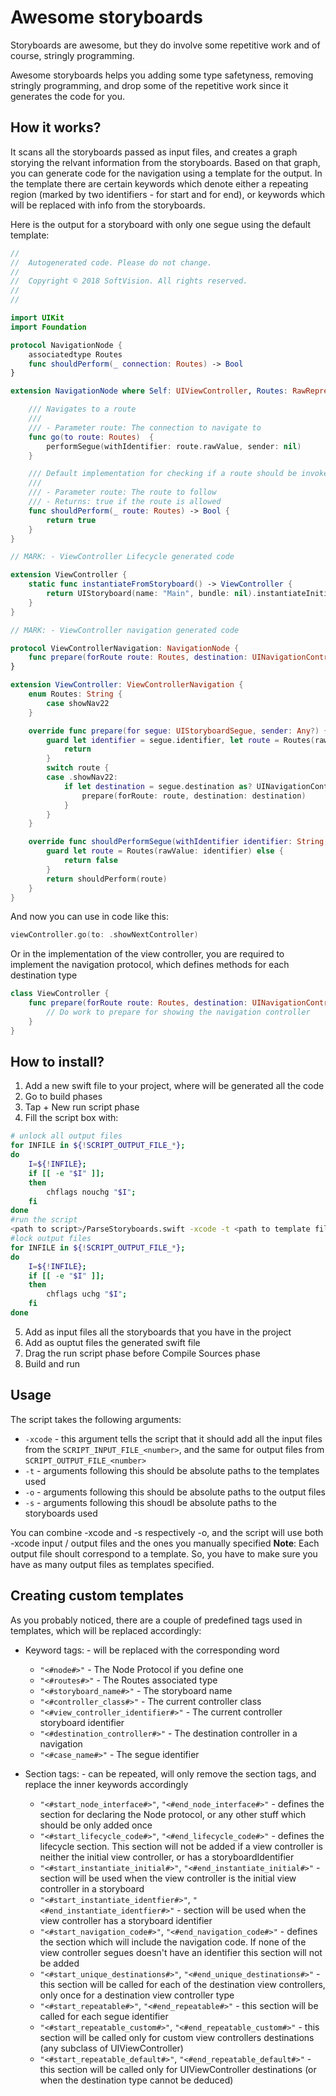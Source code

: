 # Awesome storyboards

Storyboards are awesome, but they do involve some repetitive work and of course, stringly programming.

Awesome storyboards helps you adding some type safetyness, removing stringly programming, and drop some of the repetitive work since it generates the code for you.

## How it works?

It scans all the storyboards passed as input files, and creates a graph storying the relvant information from the storyboards. Based on that graph, you can generate code for the navigation using a template for the output.
In the template there are certain keywords which denote either a repeating region (marked by two identifiers - for start and for end), or keywords which will be replaced with info from the storyboards.

Here is the output for a storyboard with only one segue using the default template:

```swift
//
//  Autogenerated code. Please do not change.
//
//  Copyright © 2018 SoftVision. All rights reserved.
//
//

import UIKit
import Foundation

protocol NavigationNode {
    associatedtype Routes
    func shouldPerform(_ connection: Routes) -> Bool
}

extension NavigationNode where Self: UIViewController, Routes: RawRepresentable, Routes.RawValue == String {

    /// Navigates to a route
    ///
    /// - Parameter route: The connection to navigate to
    func go(to route: Routes)  {
        performSegue(withIdentifier: route.rawValue, sender: nil)
    }

    /// Default implementation for checking if a route should be invoked
    ///
    /// - Parameter route: The route to follow
    /// - Returns: true if the route is allowed
    func shouldPerform(_ route: Routes) -> Bool {
        return true
    }
}

// MARK: - ViewController Lifecycle generated code

extension ViewController {
    static func instantiateFromStoryboard() -> ViewController {
        return UIStoryboard(name: "Main", bundle: nil).instantiateInitialViewController() as! ViewController
    }
}

// MARK: - ViewController navigation generated code

protocol ViewControllerNavigation: NavigationNode {
    func prepare(forRoute route: Routes, destination: UINavigationController)
}

extension ViewController: ViewControllerNavigation {
    enum Routes: String {
        case showNav22
    }

    override func prepare(for segue: UIStoryboardSegue, sender: Any?) {
        guard let identifier = segue.identifier, let route = Routes(rawValue: identifier) else {
            return
        }
        switch route {
        case .showNav22:
            if let destination = segue.destination as? UINavigationController {
                prepare(forRoute: route, destination: destination)
            }
        }
    }

    override func shouldPerformSegue(withIdentifier identifier: String, sender: Any?) -> Bool {
        guard let route = Routes(rawValue: identifier) else {
            return false
        }
        return shouldPerform(route)
    }
}

```

And now you can use in code like this:

```swift
viewController.go(to: .showNextController)
```

Or in the implementation of the view controller, you are required to implement the navigation protocol, which defines methods for each destination type

```swift
class ViewController {
	func prepare(forRoute route: Routes, destination: UINavigationController) {
		// Do work to prepare for showing the navigation controller
	}
}


```


## How to install?

1. Add a new swift file to your project, where will be generated all the code
2. Go to build phases
3. Tap + New run script phase
4. Fill the script box with: 

```sh
# unlock all output files
for INFILE in ${!SCRIPT_OUTPUT_FILE_*};
do
    I=${!INFILE};
    if [[ -e "$I" ]];
    then
        chflags nouchg "$I";
    fi
done
#run the script
<path to script>/ParseStoryboards.swift -xcode -t <path to template file>
#lock output files
for INFILE in ${!SCRIPT_OUTPUT_FILE_*};
do
    I=${!INFILE};
    if [[ -e "$I" ]];
    then
        chflags uchg "$I";
    fi
done

```

5. Add as input files all the storyboards that you have in the project
6. Add as ouptut files the generated swift file
7. Drag the run script phase before Compile Sources phase 
8. Build and run

## Usage

The script takes the following arguments:
* `-xcode` - this argument tells the script that it should add all the input files from the `SCRIPT_INPUT_FILE_<number>`, and the same for output files from `SCRIPT_OUTPUT_FILE_<number>`
* `-t` - arguments following this should be absolute paths to the templates used
* `-o` - arguments following this should be absolute paths to the output files
* `-s` - arguments following this shoudl be absolute paths to the storyboards used

You can combine -xcode and -s respectively -o, and the script will use both -xcode input / output files and the ones you manually specified
**Note**: Each output file shoult correspond to a template. So, you have to make sure you have as many output files as templates specified.

## Creating custom templates

As you probably noticed, there are a couple of predefined tags used in templates, which will be replaced accordingly:

* Keyword tags: - will be replaced with the corresponding word
	-  `"<#node#>"` - The Node Protocol if you define one
    -  `"<#routes#>"` - The Routes associated type
    -  `"<#storyboard_name#>"` - The storyboard name 
    -  `"<#controller_class#>"` - The current controller class
    -  `"<#view_controller_identifier#>"` - The current controller storyboard identifier
    -  `"<#destination_controller#>"` - The destination controller in a navigation
    -  `"<#case_name#>"` - The segue identifier

* Section tags: - can be repeated, will only remove the section tags, and replace the inner keywords accordingly 
	-  `"<#start_node_interface#>"`, `"<#end_node_interface#>"` - defines the section for declaring the Node protocol, or any other stuff which should be only added once
    -  `"<#start_lifecycle_code#>"`, `"<#end_lifecycle_code#>"` - defines the lifecycle section. This section will not be added if a view controller is neither the initial view controller, or has a storyboardIdentifier
    -  `"<#start_instantiate_initial#>"`, `"<#end_instantiate_initial#>"` - section will be used when the view controller is the initial view controller in a storyboard
    -  `"<#start_instantiate_identfier#>"`, `"<#end_instantiate_identfier#>"` - section will be used when the view controller has a storyboard identifier
    -  `"<#start_navigation_code#>"`, `"<#end_navigation_code#>"` - defines the section which will include the navigation code. If none of the view controller segues doesn't have an identifier this section will not be added
    -  `"<#start_unique_destinations#>"`, `"<#end_unique_destinations#>"` - this section will be called for each of the destination view controllers, only once for a destination view controller type
    -  `"<#start_repeatable#>"`, `"<#end_repeatable#>"` - this section will be called for each segue identifier 
    -  `"<#start_repeatable_custom#>"`, `"<#end_repeatable_custom#>"` - this section will be called only for custom view controllers destinations (any subclass of UIViewController)
    -  `"<#start_repeatable_default#>"`, `"<#end_repeatable_default#>"` - this section will be called only for UIViewController destinations (or when the destination type cannot be deduced)


